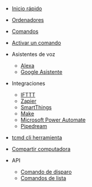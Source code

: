 <!-- docs/_sidebar.md -->

* [Inicio rápido](./es/QuickStart.md)

* [Ordenadores](./es/Computers.md)
* [Comandos](./es/Commands.md)
* [Activar un comando](./es/TriggerCommands.md)
* Asistentes de voz
  * [Alexa](./es/Alexa.md)
  * [Google Asistente](./es/SmartHomeGoogle.md)
* Integraciones
  * [IFTTT](./es/IFTTT.md)
  * [Zapier](./es/Zapier.md)
  * [SmartThings](./es/SmartThings.md)
  * [Make](./es/Make.md)
  * [Microsoft Power Automate](./es/MSPowerAutomate.md)
  * [Pipedream](es/Pipedream.md)
* [tcmd cli herramienta](./es/tcmdCLI.md)
* [Compartir computadora](./es/ComputerSharing.md)
* API
  * [Comando de disparo](./es/API/TriggerCommand.md)
  * [Comandos de lista](./es/API/ListCommands.md)